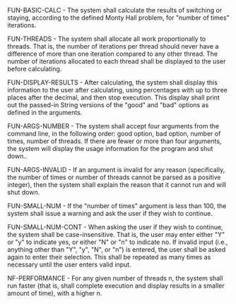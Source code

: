FUN-BASIC-CALC - The system shall calculate the results of switching or staying, according to the defined Monty Hall problem, for "number of times" iterations.  

FUN-THREADS - The system shall allocate all work proportionally to threads.  That is, the number of iterations per thread should never have a difference of more than one iteration compared to any other thread. The number of iterations allocated to each thread shall be displayed to the user before calculating.

FUN-DISPLAY-RESULTS - After calculating, the system shall display this information to the user after calculating, using percentages with up to three places after the decimal, and then stop execution.  This display shall print out the passed-in String versions of the "good" and "bad" options as defined in the arguments.

FUN-ARGS-NUMBER - The system shall accept four arguments from the command line, in the following order: good option, bad option, number of times, number of threads.  If there are fewer or more than four arguments, the system will display the usage information for the program and shut down..

FUN-ARGS-INVALID - If an argument is invalid for any reason (specifically, the number of times or number of threads cannot be parsed as a positive integer), then the system shall explain the reason that it cannot run and will shut down.

FUN-SMALL-NUM - If the "number of times" argument is less than 100, the system shall issue a warning and ask the user if they wish to continue.

FUN-SMALL-NUM-CONT - When asking the user if they wish to continue, the system shall be case-insensitive.  That is, the user may enter either "Y" or "y" to indicate yes, or either "N" or "n" to indicate no.  If invalid input (i.e., anything other than "Y", "y", "N", or "n") is entered, the user shall be asked again to enter their selection.  This shall be repeated as many times as necessary until the user enters valid input.

NF-PERFORMANCE - For any given number of threads n, the system shall run faster (that is, shall complete execution and display results in a smaller amount of time), with a higher n.

